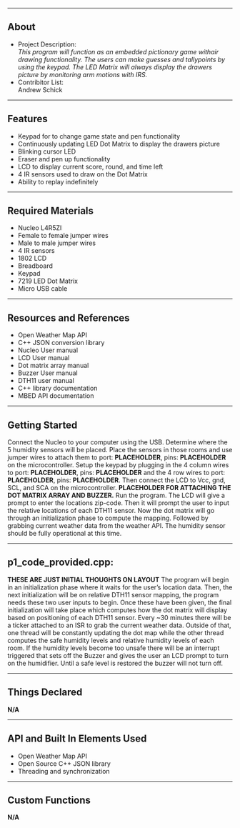 -------------------
About
-------------------
* Project Description:  
_This program will function as an embedded pictionary game withair drawing functionality. The users can make guesses and tallypoints by using the keypad. The LED Matrix will always display the drawers picture by monitoring arm motions with IRS._ 
* Contribitor List:  
Andrew Schick

--------------------
Features
--------------------
* Keypad for to change game state and pen functionality
* Continuously updating LED Dot Matrix to display the drawers picture
* Blinking cursor LED
* Eraser and pen up functionality
* LCD to display current score, round, and time left
* 4 IR sensors used to draw on the Dot Matrix
* Ability to replay indefinitely

--------------------
Required Materials
--------------------
* Nucleo L4R5ZI
* Female to female jumper wires
* Male to male jumper wires
* 4 IR sensors
* 1802 LCD
* Breadboard
* Keypad
* 7219 LED Dot Matrix
* Micro USB cable

--------------------
Resources and References
--------------------
* Open Weather Map API
* C++ JSON conversion library
* Nucleo User manual
* LCD User manual
* Dot matrix array manual
* Buzzer User manual
* DTH11 user manual
* C++ library documentation
* MBED API documentation

--------------------
Getting Started
--------------------
Connect the Nucleo to your computer using the USB. Determine where the 5 humidity sensors will be placed. Place the sensors in those rooms and use jumper wires to attach them to port: **PLACEHOLDER**, pins: **PLACEHOLDER** on the microcontroller. Setup the keypad by plugging in the 4 column wires to port: **PLACEHOLDER**, pins: **PLACEHOLDER** and the 4 row wires to port: **PLACEHOLDER**, pins: **PLACEHOLDER**. Then connect the LCD to Vcc, gnd, SCL, and SCA on the microcontroller. **PLACEHOLDER FOR ATTACHING THE DOT MATRIX ARRAY AND BUZZER.** Run the program. The LCD will give a prompt to enter the locations zip-code. Then it will prompt the user to input the relative locations of each DTH11 sensor. Now the dot matrix will go through an initialization phase to compute the mapping. Followed by grabbing current weather data from the weather API. The humidity sensor should be fully operational at this time.

--------------------
p1_code_provided.cpp:
--------------------
**THESE ARE JUST INITIAL THOUGHTS ON LAYOUT**
The program will begin in an initialization phase where it waits for the user’s location data. Then, the next initialization will be on relative DTH11 sensor mapping, the program needs these two user inputs to begin. Once these have been given, the final initialization will take place which computes how the dot matrix will display based on positioning of each DTH11 sensor. Every ~30 minutes there will be a ticker attached to an ISR to grab the current weather data. Outside of that, one thread will be constantly updating the dot map while the other thread computes the safe humidity levels and relative humidity levels of each room. If the humidity levels become too unsafe there will be an interrupt triggered that sets off the Buzzer and gives the user an LCD prompt to turn on the humidifier. Until a safe level is restored the buzzer will not turn off. 

----------
Things Declared
----------
**N/A**

----------
API and Built In Elements Used
----------
* Open Weather Map API
* Open Source C++ JSON library
* Threading and synchronization

----------
Custom Functions
----------
**N/A**

